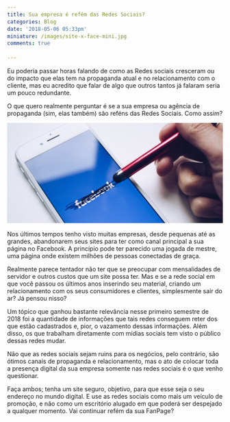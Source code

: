 ```yaml
---
title: Sua empresa é refém das Redes Sociais?
categories: Blog
date: '2018-05-06 05:33pm'
miniature: /images/site-x-face-mini.jpg
comments: true

---
```

Eu poderia passar horas falando de como as Redes sociais cresceram ou do impacto que elas tem na propaganda atual e no relacionamento com o cliente, mas eu acredito que falar de algo que outros tantos já falaram seria um pouco redundante.

O que quero realmente perguntar é se a sua empresa ou agência de propaganda (sim, elas também) são reféns das Redes Sociais. Como assim?

![Sua empresa é refém das Redes Sociais? - Foto por Thought Catalog - Unsplash](/images/site-x-face.jpg)

Nos últimos tempos tenho visto muitas empresas, desde pequenas até as grandes, abandonarem seus sites para ter como canal principal a sua página no Facebook. A princípio pode ter parecido uma jogada de mestre, uma página onde existem milhões de pessoas conectadas de graça. 

Realmente parece tentador não ter que se preocupar com mensalidades de servidor e outros custos que um site possa ter. Mas e se a rede social em que você passou os últimos anos inserindo seu material, criando um relacionamento com os seus consumidores e clientes, simplesmente sair do ar? Já pensou nisso?

Um tópico que ganhou bastante relevância nesse primeiro semestre de 2018 foi a quantidade de informações que tais redes conseguem reter dos que estão cadastrados e, pior, o vazamento dessas informações. Além disso, os que trabalham diretamente com mídias sociais tem visto o público dessas redes mudar.

Não que as redes sociais sejam ruins para os negócios, pelo contrário, são ótimos canais de propaganda e relacionamento, mas o ato de colocar toda a presença digital da sua empresa somente nas redes sociais é o que venho questionar.

Faça ambos; tenha um site seguro, objetivo, para que esse seja o seu endereço no mundo digital. E use as redes sociais como mais um veículo de promoção, e não como um escritório alugado em que poderá ser despejado a qualquer momento. Vai continuar refém da sua FanPage?
